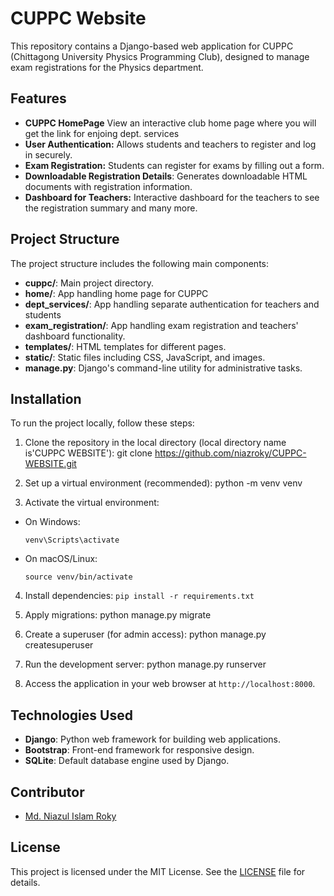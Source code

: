 # CUPPC Website

This repository contains a Django-based web application for CUPPC (Chittagong University Physics Programming Club), designed to manage exam registrations for the Physics department.


## Features

- **CUPPC HomePage** View an interactive club home page where you will get the link for enjoing dept. services
- **User Authentication:** Allows students and teachers to register and log in securely.
- **Exam Registration:** Students can register for exams by filling out a form.
- **Downloadable Registration Details**: Generates downloadable HTML documents with registration information.
- **Dashboard for Teachers:** Interactive dashboard for the teachers to see the registration summary and many more.


## Project Structure

The project structure includes the following main components:

- **cuppc/**: Main project directory.
- **home/**: App handling home page for CUPPC
- **dept_services/**: App handling separate authentication for teachers and students
- **exam_registration/**: App handling exam registration and teachers' dashboard functionality.
- **templates/**: HTML templates for different pages.
- **static/**: Static files including CSS, JavaScript, and images.
- **manage.py**: Django's command-line utility for administrative tasks.

## Installation

To run the project locally, follow these steps:

1. Clone the repository in the local directory (local directory name is'CUPPC WEBSITE'):
git clone <https://github.com/niazroky/CUPPC-WEBSITE.git>

2. Set up a virtual environment (recommended):
python -m venv venv

3. Activate the virtual environment:
- On Windows:
  ```
  venv\Scripts\activate
  ```
- On macOS/Linux:
  ```
  source venv/bin/activate
  ```

4. Install dependencies: ``` pip install -r requirements.txt ```


5. Apply migrations:
python manage.py migrate

6. Create a superuser (for admin access):
python manage.py createsuperuser

7. Run the development server:
python manage.py runserver

8. Access the application in your web browser at `http://localhost:8000`.

## Technologies Used

- **Django**: Python web framework for building web applications.
- **Bootstrap**: Front-end framework for responsive design.
- **SQLite**: Default database engine used by Django.

## Contributor

- [Md. Niazul Islam Roky](https://github.com/niazroky)

## License

This project is licensed under the MIT License. See the [LICENSE](LICENSE) file for details.